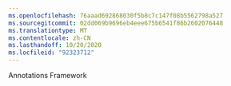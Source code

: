 ```yaml
---
ms.openlocfilehash: 76aaad692868030f5b8c7c147f08b5562798a527
ms.sourcegitcommit: 02dd069b9696eb4eee675b6541f86b2602076448
ms.translationtype: MT
ms.contentlocale: zh-CN
ms.lasthandoff: 10/20/2020
ms.locfileid: "92323712"
---
```

Annotations Framework